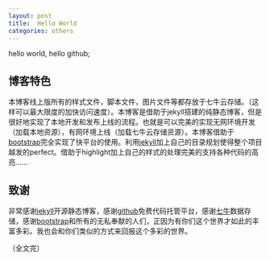 ```yaml
---
layout: post
title:  Hello World
categories: others
---
```


hello world, hello github;

## 博客特色 ##

本博客线上版所有的样式文件，脚本文件，图片文件等都存放于七牛云存储。（这样可以最大限度的加快访问速度）。本博客是借助于jekyll搭建的纯静态博客，但是很好地实现了本地开发和发布上线的流程。也就是可以完美的实现无网环境开发（加载本地资源），有网环境上线（加载七牛云存储资源）。本博客借助于[bootstrap]完全实现了快平台的使用。利用[jekyll]加上自己的目录规划使得整个项目越发的perfect。借助于highlight加上自己的样式的处理完美的支持各种代码的高亮......

## 致谢 ##

非常感谢[jekyll]开源静态博客，感谢[github]免费代码托管平台，感谢[七牛]数据存储，感谢[bootstrap]和所有的无私奉献的人们，正因为有你们这个世界才如此的丰富多彩。我也会和你们类似的方式来回报这个多彩的世界。

（全文完）


[bootstrap]: http://getbootstrap.com/
[jekyll]: https://github.com/jekyll/jekyll
[github]: https://github.com
[七牛]: http://www.qiniu.com/
